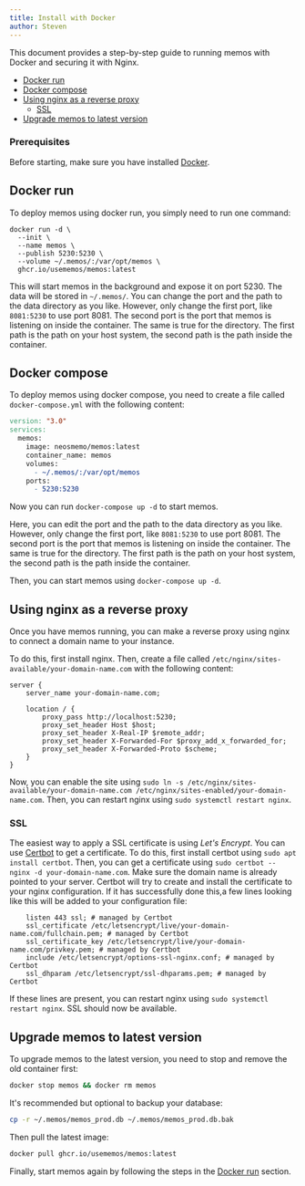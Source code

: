 ```yaml
---
title: Install with Docker
author: Steven
---
```


This document provides a step-by-step guide to running memos with Docker and securing it with Nginx.

- [Docker run](#docker-run)
- [Docker compose](#docker-compose)
- [Using nginx as a reverse proxy](#using-nginx-as-a-reverse-proxy)
  - [SSL](#ssl)
- [Upgrade memos to latest version](#upgrade-memos-to-latest-version)

### Prerequisites

Before starting, make sure you have installed [Docker](https://www.docker.com).

## Docker run

To deploy memos using docker run, you simply need to run one command:

```
docker run -d \
  --init \
  --name memos \
  --publish 5230:5230 \
  --volume ~/.memos/:/var/opt/memos \
  ghcr.io/usememos/memos:latest
```

This will start memos in the background and expose it on port 5230. The data will be stored in `~/.memos/`. You can change the port and the path to the data directory as you like. However, only change the first port, like `8081:5230` to use port 8081. The second port is the port that memos is listening on inside the container. The same is true for the directory. The first path is the path on your host system, the second path is the path inside the container.

## Docker compose

To deploy memos using docker compose, you need to create a file called `docker-compose.yml` with the following content:

```makefile
version: "3.0"
services:
  memos:
    image: neosmemo/memos:latest
    container_name: memos
    volumes:
      - ~/.memos/:/var/opt/memos
    ports:
      - 5230:5230
```

Now you can run `docker-compose up -d` to start memos.

Here, you can edit the port and the path to the data directory as you like. However, only change the first port, like `8081:5230` to use port 8081. The second port is the port that memos is listening on inside the container. The same is true for the directory. The first path is the path on your host system, the second path is the path inside the container.

Then, you can start memos using `docker-compose up -d`.

## Using nginx as a reverse proxy

Once you have memos running, you can make a reverse proxy using nginx to connect a domain name to your instance.

To do this, first install nginx. Then, create a file called `/etc/nginx/sites-available/your-domain-name.com` with the following content:

```nginx
server {
    server_name your-domain-name.com;

    location / {
        proxy_pass http://localhost:5230;
        proxy_set_header Host $host;
        proxy_set_header X-Real-IP $remote_addr;
        proxy_set_header X-Forwarded-For $proxy_add_x_forwarded_for;
        proxy_set_header X-Forwarded-Proto $scheme;
    }
}
```

Now, you can enable the site using `sudo ln -s /etc/nginx/sites-available/your-domain-name.com /etc/nginx/sites-enabled/your-domain-name.com`. Then, you can restart nginx using `sudo systemctl restart nginx`.

### SSL

The easiest way to apply a SSL certificate is using _Let's Encrypt_. You can use [Certbot](https://certbot.eff.org/) to get a certificate. To do this, first install certbot using `sudo apt install certbot`. Then, you can get a certificate using `sudo certbot --nginx -d your-domain-name.com`. Make sure the domain name is already pointed to your server. Certbot will try to create and install the certificate to your nginx configuration. If it has successfully done this,a few lines looking like this will be added to your configuration file:

```nginx
    listen 443 ssl; # managed by Certbot
    ssl_certificate /etc/letsencrypt/live/your-domain-name.com/fullchain.pem; # managed by Certbot
    ssl_certificate_key /etc/letsencrypt/live/your-domain-name.com/privkey.pem; # managed by Certbot
    include /etc/letsencrypt/options-ssl-nginx.conf; # managed by Certbot
    ssl_dhparam /etc/letsencrypt/ssl-dhparams.pem; # managed by Certbot
```

If these lines are present, you can restart nginx using `sudo systemctl restart nginx`. SSL should now be available.

## Upgrade memos to latest version

To upgrade memos to the latest version, you need to stop and remove the old container first:

```bash
docker stop memos && docker rm memos
```

It's recommended but optional to backup your database:

```bash
cp -r ~/.memos/memos_prod.db ~/.memos/memos_prod.db.bak
```

Then pull the latest image:

```bash
docker pull ghcr.io/usememos/memos:latest
```

Finally, start memos again by following the steps in the [Docker run](#docker-run) section.
